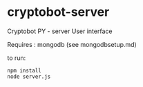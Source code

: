 # cryptobot-server
Cryptobot PY - server User interface

Requires :
mongodb (see mongodbsetup.md)

to run:

```
npm install
node server.js
```



